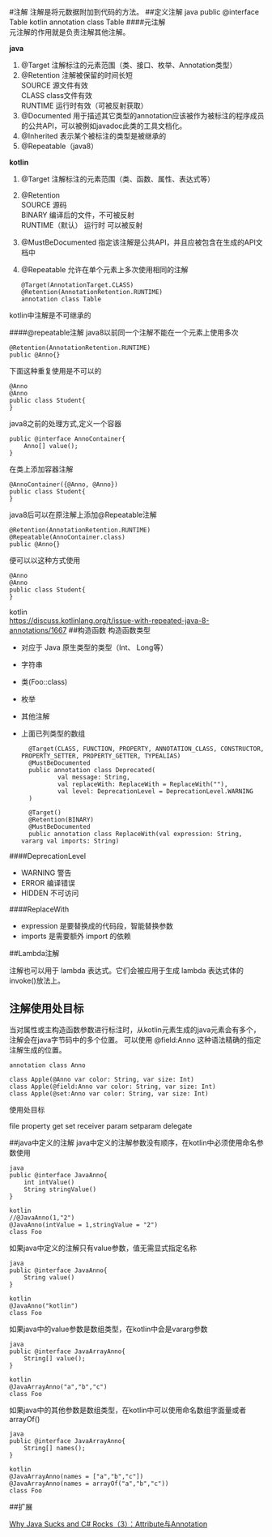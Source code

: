 #注解
注解是将元数据附加到代码的方法。
##定义注解
	java
	public @interface Table
	kotlin
	annotation class Table
####元注解  
元注解的作用就是负责注解其他注解。

**java**
 
1. @Target 注解标注的元素范围（类、接口、枚举、Annotation类型）
2. @Retention  注解被保留的时间长短  
	SOURCE 源文件有效  
	CLASS class文件有效  
	RUNTIME 运行时有效（可被反射获取） 
3. @Documented  用于描述其它类型的annotation应该被作为被标注的程序成员的公共API，可以被例如javadoc此类的工具文档化。
4. @Inherited  表示某个被标注的类型是被继承的
5. @Repeatable（java8） 

**kotlin** 

1.	@Target 注解标注的元素范围（类、函数、属性、表达式等）
2.	@Retention  
	SOURCE	源码  
	BINARY	编译后的文件，不可被反射  
	RUNTIME（默认）	运行时 可以被反射 
3.	@MustBeDocumented 指定该注解是公共API，并且应被包含在生成的API文档中
4.	@Repeatable 允许在单个元素上多次使用相同的注解      
	
		@Target(AnnotationTarget.CLASS)
		@Retention(AnnotationRetention.RUNTIME)
		annotation class Table

kotlin中注解是不可继承的

####@repeatable注解
java8以前同一个注解不能在一个元素上使用多次

	@Retention(AnnotationRetention.RUNTIME)
	public @Anno{}
下面这种重复使用是不可以的

	@Anno
	@Anno
	public class Student{
	}
java8之前的处理方式,定义一个容器

	public @interface AnnoContainer{
		Anno[] value();
	}
在类上添加容器注解

	@AnnoContainer({@Anno, @Anno})
	public class Student{
	}

java8后可以在原注解上添加@Repeatable注解

	@Retention(AnnotationRetention.RUNTIME)
	@Repeatable(AnnoContainer.class)
	public @Anno{}
便可以以这种方式使用
	
	@Anno
	@Anno
	public class Student{
	}

kotlin  
https://discuss.kotlinlang.org/t/issue-with-repeated-java-8-annotations/1667
##构造函数
构造函数类型   

* 对应于 Java 原生类型的类型（Int、 Long等）  
* 字符串  
* 类(Foo::class)   
* 枚举  
* 其他注解  
* 上面已列类型的数组

		@Target(CLASS, FUNCTION, PROPERTY, ANNOTATION_CLASS, CONSTRUCTOR, PROPERTY_SETTER, PROPERTY_GETTER, TYPEALIAS)
		@MustBeDocumented
		public annotation class Deprecated(
		        val message: String,
		        val replaceWith: ReplaceWith = ReplaceWith(""),
		        val level: DeprecationLevel = DeprecationLevel.WARNING
		)
		
		@Target()
		@Retention(BINARY)
		@MustBeDocumented
		public annotation class ReplaceWith(val expression: String, vararg val imports: String)

####DeprecationLevel

* WARNING 警告
* ERROR 编译错误
* HIDDEN 不可访问


####ReplaceWith
* expression 是要替换成的代码段，智能替换参数
* imports 是需要额外 import 的依赖

##Lambda注解

注解也可以用于 lambda 表达式。它们会被应用于生成 lambda 表达式体的  invoke()放法上。

## 注解使用处目标
当对属性或主构造函数参数进行标注时，从kotlin元素生成的java元素会有多个，注解会在java字节码中的多个位置。
可以使用 @field:Anno 这种语法精确的指定注解生成的位置。
	
	annotation class Anno

	class Apple(@Anno var color: String, var size: Int)
	class Apple(@field:Anno var color: String, var size: Int)
	class Apple(@set:Anno var color: String, var size: Int)

使用处目标

file property get set receiver param setparam delegate

##java中定义的注解
java中定义的注解参数没有顺序，在kotlin中必须使用命名参数使用

	java
	public @interface JavaAnno{
		int intValue()
		String stringValue()
	}

	kotlin
	//@JavaAnno(1,"2")
	@JavaAnno(intValue = 1,stringValue = "2")
	class Foo
	
如果java中定义的注解只有value参数，值无需显式指定名称
	
	java
	public @interface JavaAnno{
		String value()
	}

	kotlin
	@JavaAnno("kotlin")
	class Foo

如果java中的value参数是数组类型，在kotlin中会是vararg参数

	java
	public @interface JavaArrayAnno{
		String[] value();
	}

	kotlin
	@JavaArrayAnno("a","b","c")
	class Foo

如果java中的其他参数是数组类型，在kotlin中可以使用命名数组字面量或者arrayOf()
	
	java
	public @interface JavaArrayAnno{
		String[] names();
	}

	kotlin
	@JavaArrayAnno(names = ["a","b","c"])
	@JavaArrayAnno(names = arrayOf("a","b","c"))
	class Foo


##扩展

[Why Java Sucks and C# Rocks（3）：Attribute与Annotation](http://blog.zhaojie.me/2010/04/why-java-sucks-and-csharp-rocks-3-attribute-and-annotation.html)